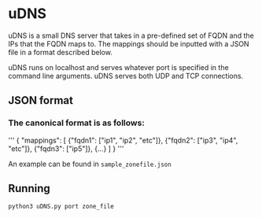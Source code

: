 uDNS
=====

uDNS is a small DNS server that takes in a pre-defined set of FQDN and the IPs that the FQDN maps to. The mappings should be inputted with a JSON file in a format described below.

uDNS runs on localhost and serves whatever port is specified in the command line arguments. uDNS serves both UDP and TCP connections.


JSON format
------
### The canonical format is as follows:
'''
{
  "mappings": [
    {"fqdn1": ["ip1", "ip2", "etc"]},
    {"fqdn2": ["ip3", "ip4", "etc"]},
    {"fqdn3": ["ip5"]},
    {...}
  ]
}
'''

An example can be found in `sample_zonefile.json`


Running
------
`python3 uDNS.py port zone_file`
